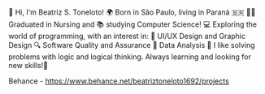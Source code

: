 👋 Hi, I'm Beatriz S. Toneloto! 🌍 Born in São Paulo, living in Paraná 🇧🇷 👩‍⚕️ Graduated in Nursing and 📚 studying Computer Science! 💻 Exploring the world of programming, with an interest in:
🎨 UI/UX Design and Graphic Design 🔍 Software Quality and Assurance 🎲 Data Analysis
🚀 I like solving problems with logic and logical thinking. Always learning and looking for new skills!🎯

Behance - https://www.behance.net/beatriztoneloto1692/projects
